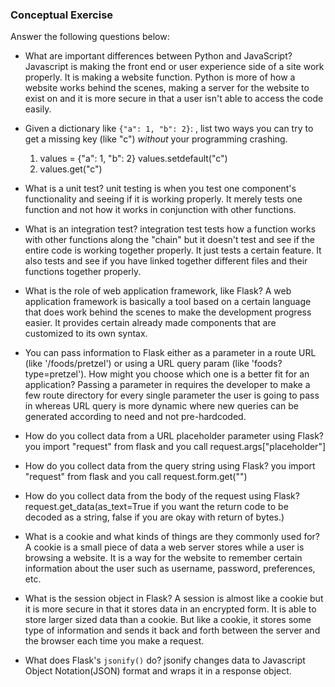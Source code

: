 ### Conceptual Exercise

Answer the following questions below:

- What are important differences between Python and JavaScript?
  Javascript is making the front end or user experience side of a site work properly. It is making a
  website function.
  Python is more of how a website works behind the scenes, making a server for the website to exist on
  and it is more secure in that a user isn't able to access the code easily.

- Given a dictionary like `{"a": 1, "b": 2}`: , list two ways you
  can try to get a missing key (like "c") _without_ your programming
  crashing.

  1. values = {"a": 1, "b": 2}
     values.setdefault("c")
  2. values.get("c")

- What is a unit test?
  unit testing is when you test one component's functionality and seeing if it is working properly.
  It merely tests one function and not how it works in conjunction with other functions.

- What is an integration test?
  integration test tests how a function works with other functions along the "chain" but it doesn't
  test and see if the entire code is working together properly. It just tests a certain feature. It
  also tests and see if you have linked together different files and their functions together properly.

- What is the role of web application framework, like Flask?
  A web application framework is basically a tool based on a certain language that does work behind the
  scenes to make the development progress easier. It provides certain already made components that are
  customized to its own syntax.

- You can pass information to Flask either as a parameter in a route URL
  (like '/foods/pretzel') or using a URL query param (like
  'foods?type=pretzel'). How might you choose which one is a better fit
  for an application?
  Passing a parameter in requires the developer to make a few route directory for every single parameter
  the user is going to pass in whereas URL query is more dynamic where new queries can be generated according
  to need and not pre-hardcoded.

- How do you collect data from a URL placeholder parameter using Flask?
  you import "request" from flask and you call request.args["placeholder"]

- How do you collect data from the query string using Flask?
  you import "request" from flask and you call request.form.get("")

- How do you collect data from the body of the request using Flask?
  request.get_data(as_text=True if you want the return code to be decoded as a string, false if you are okay
  with return of bytes.)

- What is a cookie and what kinds of things are they commonly used for?
  A cookie is a small piece of data a web server stores while a user is browsing a website. It is a way for
  the website to remember certain information about the user such as username, password, preferences, etc.

- What is the session object in Flask?
  A session is almost like a cookie but it is more secure in that it stores data in an encrypted form. It is
  able to store larger sized data than a cookie. But like a cookie, it stores some type of information and sends
  it back and forth between the server and the browser each time you make a request.

- What does Flask's `jsonify()` do?
  jsonify changes data to Javascript Object Notation(JSON) format and wraps it in a response object.
